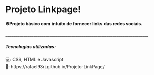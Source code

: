 <h1>Projeto Linkpage!</h1>
<h4>⚙️Projeto básico com intuíto de fornecer links das redes sociais.</h4>
_______________________________________________________________________<br>
<h5>Tecnologias utilizadas:</h5>
💻: CSS, HTML e Javascript
<br>🔗: https://rafael93rj.github.io/Projeto-LinkPage/
<br>
<br>
